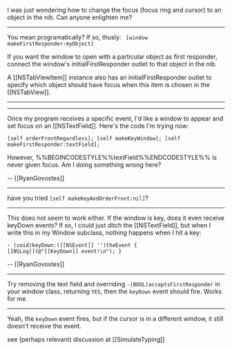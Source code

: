 I was just wondering how to change the focus (focus ring and cursor) to an object in the nib. Can anyone enlighten me?

----

You mean programatically? If so, thusly:
<code>
[window makeFirstResponder:myObject]
</code>

If you want the window to open with a particular object as first responder, connect the window's initialFirstResponder outlet to that object in the nib.

A [[NSTabViewItem]] instance also has an initialFirstResponder outlet to specify which object should have focus when this item is chosen in the [[NSTabView]].

----
----

Once my program receives a specific event, I'd like a window to appear and set focus on an [[NSTextField]]. Here's the code I'm trying now:

<code>[self orderFrontRegardless];
[self makeKeyWindow];
[self makeFirstResponder:textField];</code>

However, %%BEGINCODESTYLE%%textField%%ENDCODESTYLE%% is never given focus. Am I doing something wrong here?

-- [[RyanGovostes]]

----

have you tried <code>[self makeKeyAndOrderFront:nil]</code>?

----

This does not seem to work either. If the window is key, does it even receive keyDown events? If so, I could just ditch the [[NSTextField]], but when I write this in my Window subclass, nothing happens when I hit a key:

<code>- (void)keyDown:([[NSEvent]] '')theEvent {
    [[NSLog]](@"[[KeyDown]] event!\n");
}</code>

-- [[RyanGovostes]]

----

Try removing the text field and overriding <code>-(BOOL)acceptsFirstResponder</code> in your window class, returning <code>YES</code>, then the <code>keyDown</code> event should fire. Works for me.

----

Yeah, the <code>keyDown</code> event fires, but if the cursor is in a different window, it still doesn't receive the event.

see (perhaps relevant) discussion at [[SimulateTyping]]